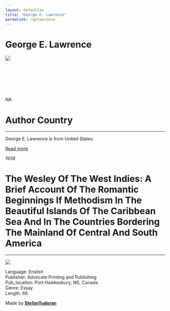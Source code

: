 ```yaml
---
layout: defaultau
title: "George E. Lawrence"
permalink: /gelawrence
---
```

<!-- partial:index.partial.html -->
<div class="content">
    <h1>George E. Lawrence</h1>
    <div class="quote">
        <div><img src="NA" class="logo"></div>
    </div>
    <div class="timeline">
        <div style="padding-bottom:100px;"></div>
        <div class="block">
            <div class="date right"><p class="right"> NA </p></div>
            <div class="dot"></div>
            <div class="left first">
                <h1>Author Country</h1><hr>
            <p>George E. Lawrence is from United States.</p>
                <a href="NA" target="_blank">Read more</a>
            </div>
        </div>
        <div class="block">
            <div class="date left"><p class="left">1938</p></div>
            <div class="dot"></div>
            <div class="right">
                <h1>The Wesley Of The West Indies: A Brief Account Of The Romantic Beginnings If Methodism In The Beautiful Islands Of The Caribbean Sea And In The Countries Bordering The Mainland Of Central And South America</h1><hr>
                <p><img src="NA"></p>
                <p>
                Language: Enslish <br/>
                Publisher: Advocate Printing and Publishing<br/>
                Pub_location: Port Hawkesbury, NS, Canada<br/>
                Genre: Essay<br/>
                Length: 66</p>
            </div>
        </div>
        <div id="footer">
        <p id="copyright">Made by&nbsp;<strong><a href="https://www.linkedin.com/in/nicolae-stefan-tudoran-b02291127/" target="_blank">StefanTudoran</a></strong></p>
    </div>
</div>
<!-- partial -->
  <script src='https://cdnjs.cloudflare.com/ajax/libs/jquery/3.1.1/jquery.min.js'></script><script  src="assets/js/authorscript.js"></script>